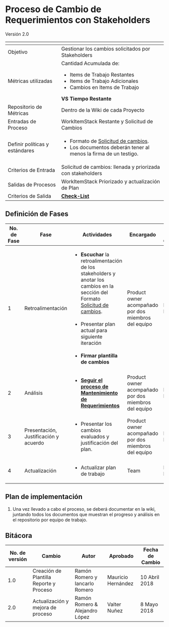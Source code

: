 
# Proceso de Cambio de Requerimientos con Stakeholders
Versión 2.0


[]() | []()
--|--
Objetivo | Gestionar los cambios solicitados por Stakeholders
Métricas utilizadas | Cantidad Acumulada de: <ul><li>Items de Trabajo Restantes</li><li>Items de Trabajo Adicionales</li><li>Cambios en Items de Trabajo </li> </ul>  **VS Tiempo Restante**
Repositorio de Métricas | Dentro de la Wiki de cada Proyecto
Entradas de Proceso | WorkItemStack Restante y Solicitud de Cambios
Definir políticas y estándares | <ul><li>Formato de [Solicitud de cambios](https://github.com/CaveLabs-1/Wiki/blob/ramonromero-procesosRM-aceptacion-cambios/Requerimientos/Formatos/Formato%20Solicitud%20de%20Requerimientos.docx).</li><li>Los documentos deberán tener al menos la firma de un testigo.</li></ul>
Criterios de Entrada | Solicitud de cambios: llenada y priorizada con stakeholders
Salidas de Procesos | WorkItemStack Priorizado y actualización de Plan
Criterios de Salida | **[Check-List](https://docs.google.com/spreadsheets/d/1HmdLNMEtx6PdKl33UCusk_j1yYk1kwahNEucyir1liw/edit?usp=sharing)** 



## Definición de Fases
No. de Fase | Fase | Actividades | Encargado | Área del CMMI
------------|------|-------------|-----------|---------------
1 | Retroalimentación | <ul><li> **Escuchar** la retroalimentación de los stakeholders y anotar los cambios en la sección del Formato [Solicitud de cambios](https://github.com/CaveLabs-1/Wiki/blob/ramonromero-procesosRM-aceptacion-cambios/Requerimientos/Formatos/Formato%20Solicitud%20de%20Requerimientos.docx).</li><br><li>Presentar plan actual para siguiente iteración</li><br><li>**Firmar plantilla de cambios** </li></ul>|  Product owner acompañado por dos miembros del equipo | RD, RM
2 | Análisis| <ul><li>**[Seguir el proceso de Mantenimiento de Requerimientos](https://github.com/CaveLabs-1/Wiki/blob/master/Requerimientos/Procesos/Mantenimiento%20de%20Requerimientos.md)**</li></ul>|  Product owner acompañado por dos miembros del equipo | RD, RM
3 |  Presentación, Justificación y acuerdo |  <ul><li>Presentar los cambios evaluados y justificación del plan.</li></ul> |  Product owner acompañado por dos miembros del equipo | RD, RM 
4 |  Actualización |  <ul><li>Actualizar plan de trabajo</li></ul> | Team | RD, RM

## Plan de implementación
1. Una vez llevado a cabo el proceso, se deberá documentar en la wiki, juntando todos los documentos que muestran el progreso y análisis en el repositorio por equipo de trabajo.

## Bitácora
No. de versión | Cambio | Autor | Aprobado | Fecha de Cambio
---------------|--------|-------|----------|-----------------
1.0 | Creación de Plantilla Reporte y Proceso |Ramón Romero y Iancarlo Romero | Mauricio Hernández | 10 Abril 2018
2.0 | Actualización y mejora de  proceso | Ramón Romero & Alejandro López | Valter Nuñez  | 8 Mayo 2018
